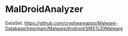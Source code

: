 # MalDroidAnalyzer

DataSet: https://github.com/cryptwareapps/Malware-Database/tree/main/Malware/Android/SMS%20Malware
